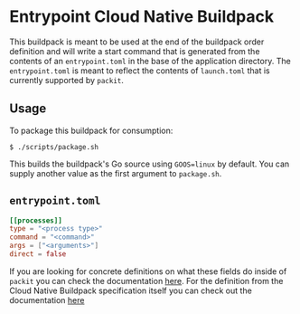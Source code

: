 # Entrypoint Cloud Native Buildpack

This buildpack is meant to be used at the end of the buildpack order definition and will write a start command that is generated from the contents of an `entrypoint.toml` in the base of the application directory. The `entrypoint.toml` is meant to reflect the contents of `launch.toml` that is currently supported by `packit`.

## Usage

To package this buildpack for consumption:

```
$ ./scripts/package.sh
```

This builds the buildpack's Go source using `GOOS=linux` by default. You can
supply another value as the first argument to `package.sh`.

## `entrypoint.toml`

```toml
[[processes]]
type = "<process type>"
command = "<command>"
args = ["<arguments>"]
direct = false
```

If you are looking for concrete definitions on what these fields do inside of `packit` you can check the documentation [here](https://godoc.org/github.com/paketo-buildpacks/packit#Process). For the definition from the Cloud Native Buildpack specification itself you can check out the documentation [here](https://github.com/buildpacks/spec/blob/master/buildpack.md#launchtoml-toml)
